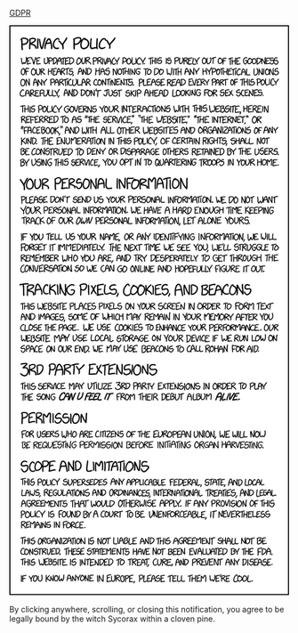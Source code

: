 [GDPR](https://xkcd.com/1998)

![GDPR](./random_comic.png)

By clicking anywhere, scrolling, or closing this notification, you agree to be legally bound by the witch Sycorax within a cloven pine.

